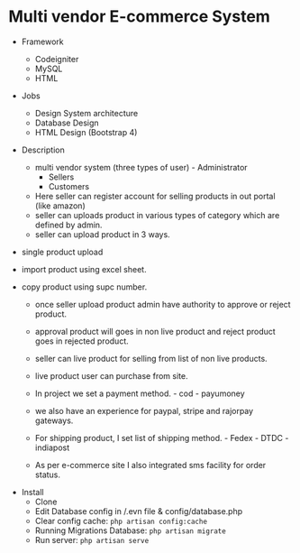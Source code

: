 # Multi vendor E-commerce System

* Framework
  - Codeigniter
  - MySQL
  - HTML
 
* Jobs
  - Design System architecture
  - Database Design
  - HTML Design (Bootstrap 4)
  
  
* Description
  - multi vendor system (three types of user) 
           - Administrator
	- Sellers
	- Customers
  - Here seller can register account for selling products in out portal (like amazon)
  - seller can uploads product in various types of category which are defined by admin.
  - seller can upload product in 3 ways.
- single product upload
- import product using excel sheet.
- copy product using supc number. 

  - once seller upload product admin have authority to approve or reject product.
  - approval product will goes in non live product and reject product goes in rejected product.
  - seller can live product for selling from list of non live products.
  - live product user can purchase from site.

  - In project we set a payment method.
           - cod
           - payumoney

  - we also have an experience for paypal, stripe and rajorpay gateways.
  - For shipping product, I set list of shipping method.
           - Fedex
           - DTDC 
           - indiapost

   - As per e-commerce site I also integrated sms facility for order status.


* Install
  - Clone
  - Edit Database config in /.evn file & config/database.php
  - Clear config cache: ```php artisan config:cache```
  - Running Migrations Database: ```php artisan migrate```
  - Run server: ```php artisan serve```
